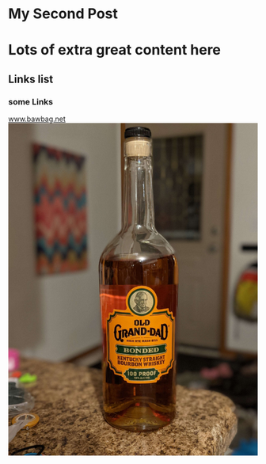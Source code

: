 # My Second Post

# Lots of extra great content here
## Links list
### some Links
www.bawbag.net
![a bottle of old granddad whiskey](/full.jpg)

